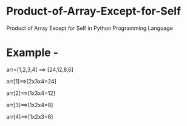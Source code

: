 # Product-of-Array-Except-for-Self
Product of Array Except for Self in Python Programming Language

# Example - 
arr=[1,2,3,4] ==> [24,12,8,6]

arr[1]==>[2x3x4=24]

arr[2]==>[1x3x4=12]

arr[3]==>[1x2x4=8]

arr[4]==>[1x2x3=6]


